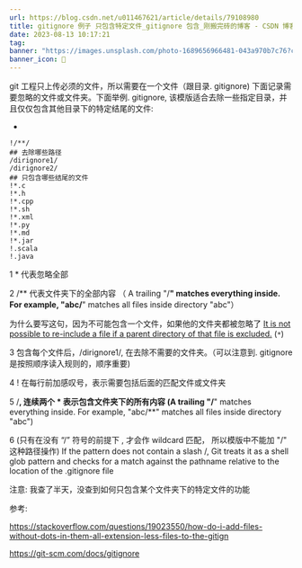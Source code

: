 ```yaml
---
url: https://blog.csdn.net/u011467621/article/details/79108980
title: gitignore 例子 只包含特定文件_gitignore 包含_刚搬完砖的博客 - CSDN 博客
date: 2023-08-13 10:17:21
tag: 
banner: "https://images.unsplash.com/photo-1689656966481-043a970b7c76?crop=entropy&cs=srgb&fm=jpg&ixid=M3w0Njc1ODd8MHwxfHJhbmRvbXx8fHx8fHwxfHwxNjkxODkyNDk1fA&ixlib=rb-4.0.3&q=85&fit=crop&w=682&max-h=540"
banner_icon: 🔖
---
```

git 工程只上传必须的文件，所以需要在一个文件（跟目录. gitignore) 下面记录需要忽略的文件或文件夹。下面举例. gitignore, 该模版适合去除一些指定目录，并且仅仅包含其他目录下的特定结尾的文件:

*  

```
!/**/  
## 去除哪些路径  
/dirignore1/  
/dirignore2/  
## 只包含哪些结尾的文件  
!*.c  
!*.h  
!*.cpp  
!*.sh  
!*.xml  
!*.py  
!*.md  
!*.jar  
!.scala  
!.java  
```


1 * 代表忽略全部

2 /** 代表文件夹下的全部内容 （ A trailing "/**" matches everything inside. For example, "abc/**" matches all files inside directory "abc"）

为什么要写这句，因为不可能包含一个文件，如果他的文件夹都被忽略了 [It is not possible to re-include a file if a parent directory of that file is excluded.](https://stackoverflow.com/a/20652768/6309) (`*`)  

3 包含每个文件后，/dirignore1/, 在去除不需要的文件夹。（可以注意到. gitignore 是按照顺序读入规则的，顺序重要)

4 ! 在每行前加感叹号，表示需要包括后面的匹配文件或文件夹

5 /**, 连续两个 * 表示包含文件夹下的所有内容 (A trailing "/**" matches everything inside. For example, "abc/**" matches all files inside directory "abc")

6 (只有在没有 “/” 符号的前提下 , 才会作 wildcard 匹配， 所以模版中不能加 "/" 这种路径操作) If the pattern does not contain a slash /, Git treats it as a shell glob pattern and checks for a match against the pathname relative to the location of the .gitignore file

注意: 我查了半天，没查到如何只包含某个文件夹下的特定文件的功能

参考:

https://stackoverflow.com/questions/19023550/how-do-i-add-files-without-dots-in-them-all-extension-less-files-to-the-gitign

https://git-scm.com/docs/gitignore